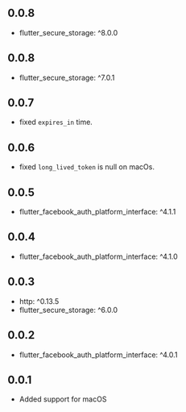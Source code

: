 ## 0.0.8
- flutter_secure_storage: ^8.0.0
## 0.0.8
- flutter_secure_storage: ^7.0.1
## 0.0.7
- fixed `expires_in` time.
## 0.0.6
- fixed `long_lived_token` is null on macOs.
## 0.0.5
- flutter_facebook_auth_platform_interface: ^4.1.1
## 0.0.4
- flutter_facebook_auth_platform_interface: ^4.1.0

## 0.0.3
- http: ^0.13.5
- flutter_secure_storage: ^6.0.0 
## 0.0.2
- flutter_facebook_auth_platform_interface: ^4.0.1

## 0.0.1
- Added support for macOS

